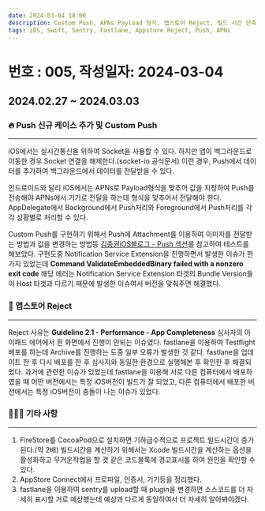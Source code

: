 ```yaml
---
date: 2024-03-04 18:00
description: Custom Push, APNs Payload 형식, 앱스토어 Reject, 빌드 시간 단축, Appstore Connect, Sentry fastlane plugin
tags: iOS, Swift, Sentry, Fastlane, Appstore Reject, Push, APNs
---
```

# 번호 : 005, 작성일자: 2024-03-04

## 2024.02.27 ~ 2024.03.03
### 🔥 Push 신규 케이스 추가 및 Custom Push
---

iOS에서는 실시간통신을 위하여 Socket을 사용할 수 있다. 하지만 앱이 백그라운드로 이동한 경우 Socket 연결을 해제한다.(socket-io 공식문서)
이런 경우, Push에서 데이터를 추가하여 백그라운드에서 데이터를 전달받을 수 있다.

안드로이드와 달리 iOS에서는 APNs로 Payload형식을 맞추어 값을 지정하여 Push를 전송해야 APNs에서 기기로 전달을 하는데 형식을 맞추어서 전달해야 한다.
AppDelegate에서 Background에서 Push처리와 Foreground에서 Push처리를 각각 상황별로 처리할 수 있다.

Custom Push를 구현하기 위해서 Push에 Attachment를 이용하여 이미지를 전달받는 방법과 값을 변경하는 방법등 [김종권iOS블로그 - Push 섹션](https://ios-development.tistory.com/1280)를 참고하여 테스트를 해보았다.
구현도중 Notification Service Extension을 진행하면서 발생한 이슈가 한가지 있었는데 **Command ValidateEmbeddedBinary failed with a nonzero exit code** 해당 에러는 Notification Service Extension 타겟의 Bundle Version들이 Host 타겟과 다르기 때문에 발생한 이슈여서 버전을 맞춰주면 해결했다.

### 🛫 앱스토어 Reject
---

Reject 사유는 **Guideline 2.1 - Performance - App Completeness** 심사자의 아이패드 에어에서 흰 화면에서 진행이 안되는 이슈였다. 
fastlane을 이용하여 Testflight배포를 하는데 Archive를 진행하는 도중 일부 오류가 발생한 것 같다. fastlane을 업데이트 한 후 다시 배포를 한 후 심사자와 동일한 환경으로 실행해본 후 확인한 후 해결되었다.
과거에 관련한 이슈가 있었는데 fastlane을 이용해 서로 다른 컴퓨터에서 배포하였을 때 어떤 버전에서는 특정 iOS버전이 빌드가 잘 되었고, 다른 컴퓨터에서 배포한 버전에서는 특정 iOS버전이 충돌이 나는 이슈가 있었다.

### 🙋🏻‍♂️ 기타 사항
---

1. FireStore를 CocoaPod으로 설치하면 기하급수적으로 프로젝트 빌드시간이 증가된다.(약 2배) 빌드시간을 계산하기 위해서는 Xcode 빌드시간을 계산하는 옵션을 활성화하고 무거운작업을 할 것 같은 코드블록에 경고표시를 하여 원인을 확인할 수 있다.
2. AppStore Connect에서 프로파일, 인증서, 기기등을 정리했다.
3. fastlane을 이용하여 sentry를 upload할 때 plugin을 변경하면 소스코드를 더 자세히 표시할 거로 예상했는데 예상과 다르게 동일하여서 더 자세히 알아봐야겠다.
